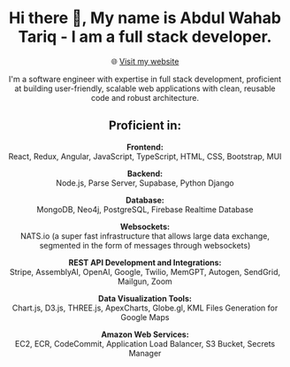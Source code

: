 <!-- Markdown README -->

<div align="center">

# Hi there 👋, My name is Abdul Wahab Tariq - I am a full stack developer.

🌐 [Visit my website](https://wahabtariq.github.io/)

I'm a software engineer with expertise in full stack development, proficient at building user-friendly, scalable web applications with clean, reusable code and robust architecture.

## Proficient in:

**Frontend:**  
React, Redux, Angular, JavaScript, TypeScript, HTML, CSS, Bootstrap, MUI

**Backend:**  
Node.js, Parse Server, Supabase, Python Django

**Database:**  
MongoDB, Neo4j, PostgreSQL, Firebase Realtime Database

**Websockets:**  
NATS.io (a super fast infrastructure that allows large data exchange, segmented in the form of messages through websockets)

**REST API Development and Integrations:**  
Stripe, AssemblyAI, OpenAI, Google, Twilio, MemGPT, Autogen, SendGrid, Mailgun, Zoom

**Data Visualization Tools:**  
Chart.js, D3.js, THREE.js, ApexCharts, Globe.gl, KML Files Generation for Google Maps

**Amazon Web Services:**  
EC2, ECR, CodeCommit, Application Load Balancer, S3 Bucket, Secrets Manager

<!--
🔭 I’m currently working on ...
🌱 I’m currently learning ...
👯 I’m looking to collaborate on ...
🤔 I’m looking for help with ...
💬 Ask me about ...
📫 How to reach me: ...
😄 Pronouns: ...
⚡ Fun fact: ...
-->

</div>
